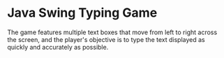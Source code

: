 <h1>Java Swing Typing Game</h1>
<p>The game features multiple text boxes that move from left to right across the screen, and the player's objective is to type the text displayed as quickly and accurately as possible.</p>

